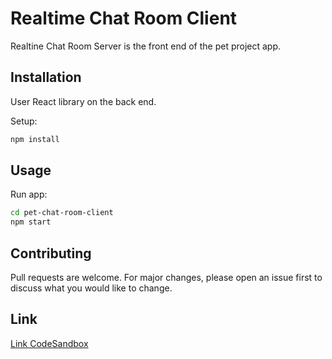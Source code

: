 # Realtime Chat Room Client

Realtine Chat Room Server is the front end of the pet project app.

## Installation

User React library on the back end.

Setup:

```bash
npm install
```

## Usage

Run app:

```bash
cd pet-chat-room-client
npm start
```

## Contributing

Pull requests are welcome. For major changes, please open an issue first to discuss what you would like to change.

## Link

[Link CodeSandbox](https://codesandbox.io/s/pet-chat-room-client-zk0wq?file=/src/App.js)
